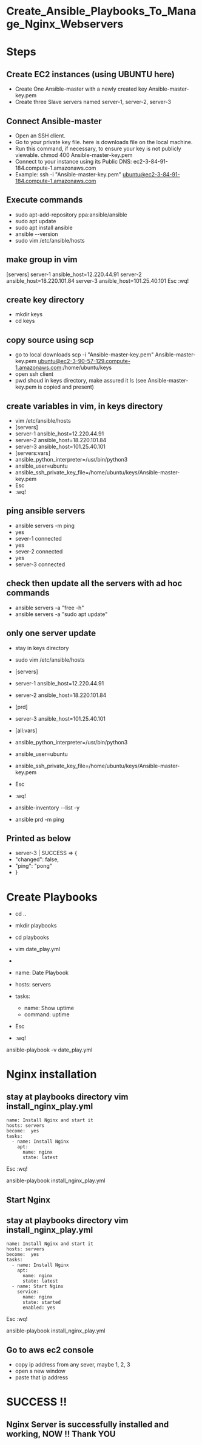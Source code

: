 # Create_Ansible_Playbooks_To_Manage_Nginx_Webservers
# Steps
## Create EC2 instances (using UBUNTU here)
- Create One Ansible-master with a newly created key Ansible-master-key.pem 
- Create three Slave servers named server-1, server-2, server-3
## Connect Ansible-master
- Open an SSH client.
- Go to your private key file. here is downloads file on the local machine. 
- Run this command, if necessary, to ensure your key is not publicly viewable.
 chmod 400 Ansible-master-key.pem
- Connect to your instance using its Public DNS:
 ec2-3-84-91-184.compute-1.amazonaws.com
- Example:
 ssh -i "Ansible-master-key.pem" ubuntu@ec2-3-84-91-184.compute-1.amazonaws.com

## Execute commands
 - sudo apt-add-repository ppa:ansible/ansible 
 - sudo apt update
 - sudo apt install ansible 
 - ansible --version
 - sudo vim /etc/ansible/hosts
## make group in vim
 [servers]
 server-1 ansible_host=12.220.44.91
 server-2 ansible_host=18.220.101.84
 server-3 ansible_host=101.25.40.101
Esc
:wq!
 
## create key directory
- mkdir keys
- cd keys

## copy source using scp
- go to local downloads
scp -i "Ansible-master-key.pem" Ansible-master-key.pem ubuntu@ec2-3-90-57-129.compute-1.amazonaws.com:/home/ubuntu/keys
- open ssh client 
- pwd shoud in keys directory, make assured it
  ls (see Ansible-master-key.pem is copied and present)

## create variables in vim, in keys directory
- vim /etc/ansible/hosts
 - [servers]
 - server-1 ansible_host=12.220.44.91
 - server-2 ansible_host=18.220.101.84
 - server-3 ansible_host=101.25.40.101
 - [servers:vars]
 - ansible_python_interpreter=/usr/bin/python3
 - ansible_user=ubuntu
 - ansible_ssh_private_key_file=/home/ubuntu/keys/Ansible-master-key.pem
- Esc
- :wq!

## ping ansible servers
 - ansible servers -m ping
 - yes
 - sever-1 connected
 - yes
 - sever-2 connected
 - yes
 - server-3 connected

## check then update all the servers with ad hoc commands
 - ansible servers -a "free -h"
 - ansible servers -a "sudo apt update"

 ## only one server update
 - stay in keys directory 
 - sudo vim /etc/ansible/hosts

 - [servers]
 - server-1 ansible_host=12.220.44.91
 - server-2 ansible_host=18.220.101.84
 
 - [prd]
 - server-3 ansible_host=101.25.40.101

 - [all:vars]
 - ansible_python_interpreter=/usr/bin/python3
 - ansible_user=ubuntu
 - ansible_ssh_private_key_file=/home/ubuntu/keys/Ansible-master-key.pem
 - Esc
 - :wq!
 - ansible-inventory --list -y
 - ansible prd -m ping

## Printed as below
 - server-3 | SUCCESS => {
 - "changed": false,
 - "ping": "pong"
 - }

# Create Playbooks
 - cd .. 
 - mkdir playbooks
 - cd playbooks
 - vim date_play.yml
  -
   - name: Date Playbook
   - hosts: servers
   - tasks: 
     - name: Show uptime
     - command: uptime

- Esc
- :wq!

ansible-playbook -v date_play.yml

# Nginx installation
 stay at playbooks directory
 vim install_nginx_play.yml
  - 
    name: Install Nginx and start it 
    hosts: servers
    become:  yes
    tasks: 
      - name: Install Nginx
        apt: 
          name: nginx 
          state: latest

 Esc 
:wq!

ansible-playbook install_nginx_play.yml

## Start Nginx
 stay at playbooks directory
 vim install_nginx_play.yml
  - 
    name: Install Nginx and start it 
    hosts: servers
    become:  yes
    tasks: 
      - name: Install Nginx
        apt: 
          name: nginx 
          state: latest
      - name: Start Nginx
        service:
          name: nginx 
          state: started
          enabled: yes 

 Esc 
:wq!

ansible-playbook install_nginx_play.yml

## Go to aws ec2 console
 - copy ip address from any sever, maybe 1, 2, 3
 - open a new window 
 - paste that ip address 

 # SUCCESS !!
 ## Nginx Server is successfully installed and working, NOW !! Thank YOU
